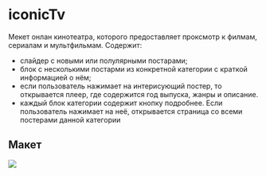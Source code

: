 # iconicTv

Мекет онлан кинотеатра, которого предоставляет проксмотр к филмам, сериалам и мультфильмам. Содержит:
 - слайдер с новыми или полулярными постарами;
 - блок с несколькими постарми из конкретной категории с краткой информацией о нём;
 - если пользователь нажимает на интерисующий постер, то открывается плеер, где содержится год выпуска, жанры и описание.
 - каждый блок категории содержит кнопку подробнее. Если пользователь нажимает на неё, открывается страница со всеми постерами данной категории 

## Макет

![](https://github.com/Dontlikeouy/iconicTv/assets/86613662/56b4cc17-d03a-48dd-97b1-79a44b2ef7a4)

